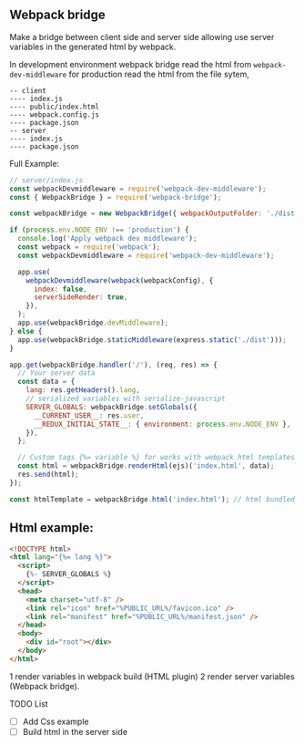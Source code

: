 ## Webpack bridge

Make a bridge between client side and server side allowing use server variables in the generated html by webpack.

In development environment webpack bridge read the html from `webpack-dev-middleware` for production read the html from the file sytem,

```
-- client
---- index.js
---- public/index.html
---- webpack.config.js
---- package.json
-- server
---- index.js
---- package.json
```

Full Example:

```js
// server/index.js
const webpackDevmiddleware = require('webpack-dev-middleware');
const { WebpackBridge } = require('webpack-bridge');

const webpackBridge = new WebpackBridge({ webpackOutputFolder: './dist' });

if (process.env.NODE_ENV !== 'production') {
  console.log('Apply webpack dev middleware');
  const webpack = require('webpack');
  const webpackDevmiddleware = require('webpack-dev-middleware');

  app.use(
    webpackDevmiddleware(webpack(webpackConfig), {
      index: false,
      serverSideRender: true,
    }),
  );
  app.use(webpackBridge.devMiddleware);
} else {
  app.use(webpackBridge.staticMiddleware(express.static('./dist')));
}

app.get(webpackBridge.handler('/'), (req, res) => {
  // Your server data
  const data = {
    lang: res.getHeaders().lang,
    // serialized variables with serialize-javascript
    SERVER_GLOBALS: webpackBridge.setGlobals({
      __CURRENT_USER__: res.user,
      __REDUX_INITIAL_STATE__: { environment: process.env.NODE_ENV },
    }),
  };

  // Custom tags {%= variable %} for works with webpack html templates
  const html = webpackBridge.renderHtml(ejs)('index.html', data);
  res.send(html);
});
```

```js
const htmlTemplate = webpackBridge.html('index.html'); // html bundled with webpack html plugin
```

## Html example:

```html
<!DOCTYPE html>
<html lang="{%= lang %}">
  <script>
    {%- SERVER_GLOBALS %}
  </script>
  <head>
    <meta charset="utf-8" />
    <link rel="icon" href="%PUBLIC_URL%/favicon.ico" />
    <link rel="manifest" href="%PUBLIC_URL%/manifest.json" />
  </head>
  <body>
    <div id="root"></div>
  </body>
</html>
```

1 render variables in webpack build (HTML plugin)
2 render server variables (Webpack bridge).

TODO List

- [ ] Add Css example
- [ ] Build html in the server side
